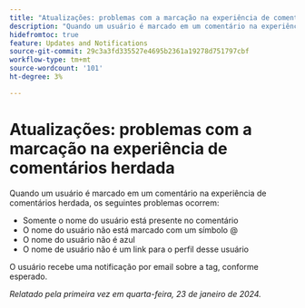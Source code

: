 ```yaml
---
title: "Atualizações: problemas com a marcação na experiência de comentários herdada"
description: "Quando um usuário é marcado em um comentário na experiência de comentários herdada, ocorrem vários problemas."
hidefromtoc: true
feature: Updates and Notifications
source-git-commit: 29c3a3fd335527e4695b2361a19278d751797cbf
workflow-type: tm+mt
source-wordcount: '101'
ht-degree: 3%

---
```



# Atualizações: problemas com a marcação na experiência de comentários herdada

Quando um usuário é marcado em um comentário na experiência de comentários herdada, os seguintes problemas ocorrem:

* Somente o nome do usuário está presente no comentário
* O nome do usuário não está marcado com um símbolo @
* O nome do usuário não é azul
* O nome de usuário não é um link para o perfil desse usuário

O usuário recebe uma notificação por email sobre a tag, conforme esperado.

_Relatado pela primeira vez em quarta-feira, 23 de janeiro de 2024._

